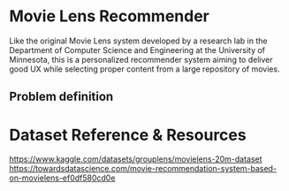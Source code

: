 # Movie Lens Recommender
Like the original Movie Lens system developed by a research lab in the Department of Computer Science and Engineering at the University of Minnesota, this is a personalized recommender system aiming to deliver good UX while selecting proper content from a large repository of movies.

## Problem definition

# Dataset Reference & Resources
https://www.kaggle.com/datasets/grouplens/movielens-20m-dataset
https://towardsdatascience.com/movie-recommendation-system-based-on-movielens-ef0df580cd0e
